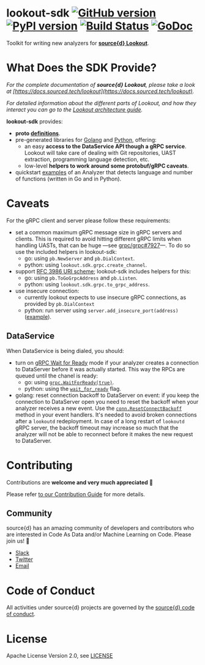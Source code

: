 # lookout-sdk [![GitHub version](https://badge.fury.io/gh/src-d%2Flookout-sdk.svg)](https://github.com/src-d/lookout-sdk/releases) [![PyPI version](https://badge.fury.io/py/lookout-sdk.svg)](https://pypi.org/project/lookout-sdk/) [![Build Status](https://travis-ci.org/src-d/lookout-sdk.svg?branch=master)](https://travis-ci.org/src-d/lookout-sdk) [![GoDoc](https://godoc.org/gopkg.in/src-d/lookout-sdk.v0?status.svg)](https://godoc.org/gopkg.in/src-d/lookout-sdk.v0/pb)

Toolkit for writing new analyzers for **[source{d} Lookout](https://github.com/src-d/lookout)**.


# What Does the SDK Provide?

_For the complete documentation of **source{d} Lookout**, please take a look at [https://docs.sourced.tech/lookout](https://docs.sourced.tech/lookout)._

_For detailed information about the different parts of Lookout, and how they interact you can go to the [Lookout architecture guide](https://docs.sourced.tech/lookout/architecture)._

**lookout-sdk** provides:

- **proto [definitions](./proto)**.
- pre-generated libraries for [Golang](./pb) and [Python](./python), offering:
  - an easy **access to the DataService API though a gRPC service**. Lookout will take care of dealing with Git repositories, UAST extraction, programming language detection, etc.
  - low-level **helpers to work around some protobuf/gRPC caveats**.
- quickstart [examples](./examples) of an Analyzer that detects language and number of functions (written in Go and in Python).


# Caveats

For the gRPC client and server please follow these requirements:
- set a common maximum gRPC message size in gRPC servers and clients. This is required to avoid hitting different gRPC limits when handling UASTs, that can be huge &mdash;see [grpc/grpc#7927](https://github.com/grpc/grpc/issues/7927)&mdash;. To do so use the included helpers in lookout-sdk:
  - go: using `pb.NewServer` and `pb.DialContext`.
  - python: using `lookout.sdk.grpc.create_channel`.
- support [RFC 3986 URI scheme](https://github.com/grpc/grpc-go/issues/1911); lookout-sdk includes helpers for this:
  - go: using `pb.ToGoGrpcAddress` and `pb.Listen`.
  - python: using `lookout.sdk.grpc.to_grpc_address`.
- use insecure connection:
  - currently lookout expects to use insecure gRPC connections, as provided by `pb.DialContext`
  - python: run server using `server.add_insecure_port(address)` ([example](https://github.com/src-d/lookout-sdk/blob/master/examples/language-analyzer.py#L63)).

## DataService

When DataService is being dialed, you should:

- turn on [gRPC Wait for Ready](https://github.com/grpc/grpc/blob/master/doc/wait-for-ready.md) mode if your analyzer creates a connection to DataServer before it was actually started. This way the RPCs are queued until the chanel is ready:
  - go: using [`grpc.WaitForReady(true)`](https://godoc.org/google.golang.org/grpc#WaitForReady).
  - python: using the [`wait_for_ready`](https://grpc.io/grpc/python/grpc.html) flag.
- golang: reset connection backoff to DataServer on event:
    if you keep the connection to DataServer open you need to reset the backoff when your analyzer receives a new event. Use the [`conn.ResetConnectBackoff`](https://godoc.org/google.golang.org/grpc#ClientConn.ResetConnectBackoff) method in your event handlers. It's needed to avoid broken connections after a `lookoutd` redeployment. In case of a long restart of `lookoutd` gRPC server, the backoff timeout may increase so much that the analyzer will not be able to reconnect before it makes the new request to DataServer.


# Contributing

Contributions are **welcome and very much appreciated** 🙌

Please refer [to our Contribution Guide](docs/CONTRIBUTING.md) for more details.


## Community

source{d} has an amazing community of developers and contributors who are interested in Code As Data and/or Machine Learning on Code. Please join us! 👋

- [Slack](http://bit.ly/src-d-community)
- [Twitter](https://twitter.com/sourcedtech)
- [Email](mailto:hello@sourced.tech)


# Code of Conduct

All activities under source{d} projects are governed by the [source{d} code of conduct](.github/CODE_OF_CONDUCT.md).


# License

Apache License Version 2.0, see [LICENSE](LICENSE.md)
